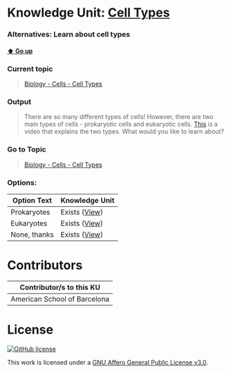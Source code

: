 # Knowledge Unit: [Cell Types](../../knowledge_units/biology-cells-cell-types/cell-types.md)
### Alternatives:   Learn about cell types 
#### [:arrow_up: Go up](../../topics/biology-cells-cell-types.md)
### Current topic
> [Biology - Cells - Cell Types](../../topics/biology-cells-cell-types.md)
### Output
> There are so many different types of cells! However, there are two main types of cells - prokaryotic cells and eukaryotic cells. [This](https://youtube.com/embed/Pxujitlv8wc) is a video that explains the two types. What would you like to learn about?
### Go to Topic
> [Biology - Cells - Cell Types](../../topics/biology-cells-cell-types.md)

### Options: 

| Option Text | Knowledge Unit |
| - | - |  
| Prokaryotes  |  Exists ([View](../../knowledge_units/biology-cells-cell-types/prokaryotes.md))  |  
| Eukaryotes  |  Exists ([View](../../knowledge_units/biology-cells-cell-types/eukaryotes.md))  |  
| None, thanks  |  Exists ([View](../../knowledge_units/biology-cells-cell-types/none-thanks.md))  | 

# Contributors

| Contributor/s to this KU |
| - | 
| American School of Barcelona |

# License
[![GitHub license](https://img.shields.io/github/license/inbrainz/cerebro)](https://github.com/inbrainz/cerebro/blob/master/LICENSE)

This work is licensed under a [GNU Affero General Public License v3.0](https://www.gnu.org/licenses/agpl-3.0.txt).